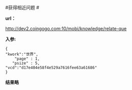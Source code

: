 #获得相近问题 #

**url：**

http://dev2.coingogo.com:10/mobi/knowledge/relate-que

**入参:**

	{
	"kwork":"世界",
		"page" : 1,	   
	   "psize" : 5,	 
	"vcd":"d17e404e58f4e529a7616fee63a61686"
	}

**结果略**